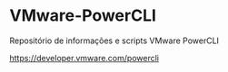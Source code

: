 # VMware-PowerCLI
Repositório de informações e scripts VMware PowerCLI

https://developer.vmware.com/powercli
